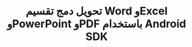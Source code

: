﻿---
title: تحويل دمج تقسيم Word وExcel وPowerPoint وPDF باستخدام Android SDK
description: تحويل مجاني لبرامج Microsoft Word وExcel وPowerPoint وPDF باستخدام Android Cloud APIs وSDKs. قم أيضًا بإنشاء وتحرير وعرض مستندات Microsoft Word وOpenOffice في السحابة.
---
